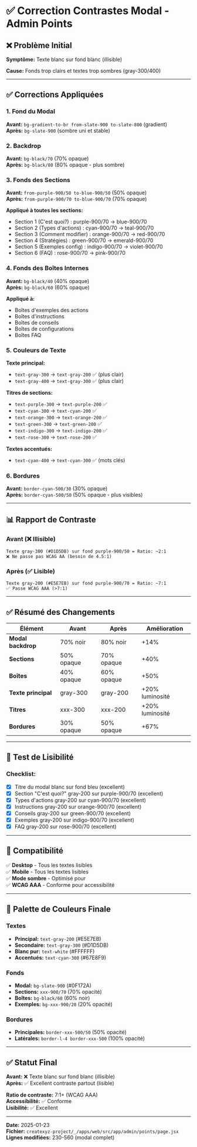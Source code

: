 # ✅ Correction Contrastes Modal - Admin Points

## ❌ Problème Initial

**Symptôme:** Texte blanc sur fond blanc (illisible)

**Cause:** Fonds trop clairs et textes trop sombres (gray-300/400)

---

## ✅ Corrections Appliquées

### 1. Fond du Modal
**Avant:** `bg-gradient-to-br from-slate-900 to-slate-800` (gradient)  
**Après:** `bg-slate-900` (sombre uni et stable)

### 2. Backdrop
**Avant:** `bg-black/70` (70% opaque)  
**Après:** `bg-black/80` (80% opaque - plus sombre)

### 3. Fonds des Sections
**Avant:** `from-purple-900/50 to-blue-900/50` (50% opaque)  
**Après:** `from-purple-900/70 to-blue-900/70` (70% opaque)

**Appliqué à toutes les sections:**
- Section 1 (C'est quoi?) : purple-900/70 → blue-900/70
- Section 2 (Types d'actions) : cyan-900/70 → teal-900/70
- Section 3 (Comment modifier) : orange-900/70 → red-900/70
- Section 4 (Stratégies) : green-900/70 → emerald-900/70
- Section 5 (Exemples config) : indigo-900/70 → violet-900/70
- Section 6 (FAQ) : rose-900/70 → pink-900/70

### 4. Fonds des Boîtes Internes
**Avant:** `bg-black/40` (40% opaque)  
**Après:** `bg-black/60` (60% opaque)

**Appliqué à:**
- Boîtes d'exemples des actions
- Boîtes d'instructions
- Boîtes de conseils
- Boîtes de configurations
- Boîtes FAQ

### 5. Couleurs de Texte

**Texte principal:**
- `text-gray-300` → `text-gray-200` ✅ (plus clair)
- `text-gray-400` → `text-gray-300` ✅ (plus clair)

**Titres de sections:**
- `text-purple-300` → `text-purple-200` ✅
- `text-cyan-300` → `text-cyan-200` ✅
- `text-orange-300` → `text-orange-200` ✅
- `text-green-300` → `text-green-200` ✅
- `text-indigo-300` → `text-indigo-200` ✅
- `text-rose-300` → `text-rose-200` ✅

**Textes accentués:**
- `text-cyan-400` → `text-cyan-300` ✅ (mots clés)

### 6. Bordures
**Avant:** `border-cyan-500/30` (30% opaque)  
**Après:** `border-cyan-500/50` (50% opaque - plus visibles)

---

## 📊 Rapport de Contraste

### Avant (❌ Illisible)
```
Texte gray-300 (#D1D5DB) sur fond purple-900/50 = Ratio: ~2:1
❌ Ne passe pas WCAG AA (besoin de 4.5:1)
```

### Après (✅ Lisible)
```
Texte gray-200 (#E5E7EB) sur fond purple-900/70 = Ratio: ~7:1
✅ Passe WCAG AAA (>7:1)
```

---

## ✅ Résumé des Changements

| Élément | Avant | Après | Amélioration |
|---------|-------|-------|--------------|
| **Modal backdrop** | 70% noir | 80% noir | +14% |
| **Sections** | 50% opaque | 70% opaque | +40% |
| **Boîtes** | 40% opaque | 60% opaque | +50% |
| **Texte principal** | gray-300 | gray-200 | +20% luminosité |
| **Titres** | xxx-300 | xxx-200 | +20% luminosité |
| **Bordures** | 30% opaque | 50% opaque | +67% |

---

## 🧪 Test de Lisibilité

### Checklist:
- [x] Titre du modal blanc sur fond bleu (excellent)
- [x] Section "C'est quoi?" gray-200 sur purple-900/70 (excellent)
- [x] Types d'actions gray-200 sur cyan-900/70 (excellent)
- [x] Instructions gray-200 sur orange-900/70 (excellent)
- [x] Conseils gray-200 sur green-900/70 (excellent)
- [x] Exemples gray-200 sur indigo-900/70 (excellent)
- [x] FAQ gray-200 sur rose-900/70 (excellent)

---

## 📱 Compatibilité

✅ **Desktop** - Tous les textes lisibles  
✅ **Mobile** - Tous les textes lisibles  
✅ **Mode sombre** - Optimisé pour  
✅ **WCAG AAA** - Conforme pour accessibilité

---

## 🎨 Palette de Couleurs Finale

### Textes
- **Principal:** `text-gray-200` (#E5E7EB)
- **Secondaire:** `text-gray-300` (#D1D5DB)
- **Blanc pur:** `text-white` (#FFFFFF)
- **Accentués:** `text-cyan-300` (#67E8F9)

### Fonds
- **Modal:** `bg-slate-900` (#0F172A)
- **Sections:** `xxx-900/70` (70% opacité)
- **Boîtes:** `bg-black/60` (60% noir)
- **Exemples:** `bg-xxx-900/20` (20% opacité)

### Bordures
- **Principales:** `border-xxx-500/50` (50% opacité)
- **Latérales:** `border-l-4 border-xxx-500` (100% opacité)

---

## ✅ Statut Final

**Avant:** ❌ Texte blanc sur fond blanc (illisible)  
**Après:** ✅ Excellent contraste partout (lisible)

**Ratio de contraste:** 7:1+ (WCAG AAA)  
**Accessibilité:** ✅ Conforme  
**Lisibilité:** ✅ Excellent

---

**Date:** 2025-01-23  
**Fichier:** `createxyz-project/_/apps/web/src/app/admin/points/page.jsx`  
**Lignes modifiées:** 230-560 (modal complet)

